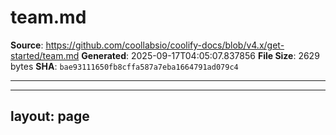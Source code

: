 # team.md

**Source**: https://github.com/coollabsio/coolify-docs/blob/v4.x/get-started/team.md
**Generated**: 2025-09-17T04:05:07.837856
**File Size**: 2629 bytes
**SHA**: `bae93111650fb8cffa587a7eba1664791ad079c4`

---

---
layout: page
---

<script setup>
import {
  VPTeamPage,
  VPTeamPageTitle,
  VPTeamMembers,
  VPTeamPageSection
} from 'vitepress/theme'


const coreMembers = [
  {
    avatar: '../images/team/andras.webp',
    name: 'Andras Bacsai',
    title: 'Founder, Lead Developer',
    links: [
      { icon: 'github', link: 'https://github.com/andrasbacsai' },
      { icon: 'expedia', link: 'https://heyandras.dev' },
      { icon: 'x', link: 'https://x.com/heyandras' },
      { icon: 'bluesky', link: 'https://bsky.app/profile/heyandras.dev' }
    ]
  },
  {
    avatar: '../images/team/peak.webp',
    name: 'Peaklabs Dev',
    title: 'Core Developer',
    links: [
      { icon: 'github', link: 'https://github.com/peaklabs-dev' },
      { icon: 'x', link: 'https://x.com/peaklabs_dev' },
      { icon: 'bluesky', link: 'https://bsky.app/profile/peaklabs.dev' },
      { icon: 'mastodon', link: 'https://fosstodon.org/@peaklabs_dev' }
    ]
  },
  {
    avatar: '../images/team/shadowarcanist.webp',
    name: 'ShadowArcanist',
    title: 'Community Lead, Docs Maintainer',
    links: [
      { icon: 'github', link: 'https://github.com/shadowarcanist' },
      { icon: 'expedia', link: 'https://shadowarcanist.com' },
      { icon: 'x', link: 'https://x.com/shadowarcanist' }
    ]
  },
  {
    avatar: '../images/team/serdar.webp',
    name: 'Serdar Yerdelen',
    title: 'Community Moderator, Docs Maintainer',
    links: [
      { icon: 'github', link: 'https://github.com/justserdar' },
      { icon: 'expedia', link: 'https://justserdar.dev' },
      { icon: 'x', link: 'https://x.com/darwebdb' }
    ]
  },
  {
    avatar: '../images/team/aditya.webp',
    name: 'Aditya Tripathi',
    title: 'Developer, Community Moderator',
    links: [
      { icon: 'github', link: 'https://github.com/adiologydev' },
      { icon: 'expedia', link: 'https://adiology.dev' },
      { icon: 'x', link: 'https://x.com/AdityaTripathiD' }
    ]
  },
  {
    avatar: '../images/team/oren.webp',
    name: 'Oren Aksakal',
    title: 'Developer',
    links: [
      { icon: 'github', link: 'https://github.com/orenaksakal' },
      { icon: 'x', link: 'https://x.com/orenaksakal' }
    ]
  },
  {
    avatar: '../images/team/coollabs.webp',
    name: 'You?',
    title: 'Will You Be Next?'
  }
]

</script>

<VPTeamPage>
  <VPTeamPageTitle>
    <template #title>
      coolLabs Team
    </template>
    <template #lead>
      The development of Coolify is guided by an international team, some of whom have chosen to be featured below.
    </template>
  </VPTeamPageTitle>
  <VPTeamMembers size="small" :members="coreMembers" />
</VPTeamPage>

